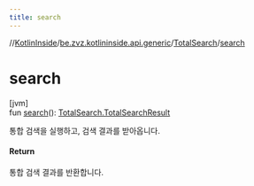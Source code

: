 ```yaml
---
title: search
---
```

//[KotlinInside](../../../index.html)/[be.zvz.kotlininside.api.generic](../index.html)/[TotalSearch](index.html)/[search](search.html)



# search



[jvm]\
fun [search](search.html)(): [TotalSearch.TotalSearchResult](-total-search-result/index.html)



통합 검색을 실행하고, 검색 결과를 받아옵니다.



#### Return



통합 검색 결과를 반환합니다.





